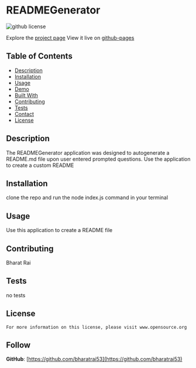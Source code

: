 # READMEGenerator

  ![github license](https://img.shields.io/badge/license-MIT-yellow.svg)
   
  Explore the [project page](https://github.com/bharatrai53/README-generator)
  View it live on [github-pages](https://github.com/bharatrai53/README-generator)
  
  ## Table of Contents
  - [Description](#description)
  - [Installation](#installation)
  - [Usage](#usage)
  - [Demo](#demo)
  - [Built With](#built-with)
  - [Contributing](#contributing)
  - [Tests](#tests)
  - [Contact](#contact)
  - [License](#license)
  
  ## Description
  The READMEGenerator application was designed to autogenerate a README.md file upon user entered prompted questions. Use the application to create a custom README
  
  ## Installation
  clone the repo and run the node index.js command in your terminal
  
  ## Usage 
  Use this application to create a README file 
  
  ## Contributing
  Bharat Rai
  
  ## Tests
  no tests
  
  ## License
    For more information on this license, please visit www.opensource.org
    

  ## Follow
  **GitHub**: [https://github.com/bharatrai53](https://github.com/bharatrai53)

